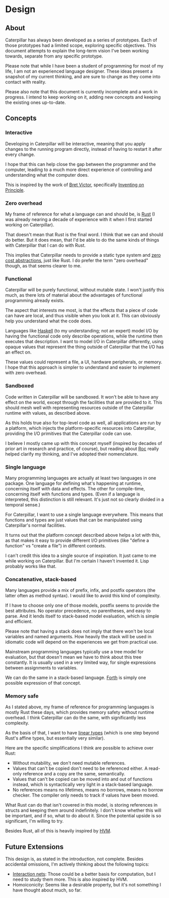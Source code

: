 # Design

## About

Caterpillar has always been developed as a series of prototypes. Each of those
prototypes had a limited scope, exploring specific objectives. This document
attempts to explain the long-term vision I've been working towards, separate
from any specific prototype.

Please note that while I have been a student of programming for most of my life,
I am not an experienced language designer. These ideas present a snapshot of my
current thinking, and are sure to change as they come into contact with reality.

Please also note that this document is currently incomplete and a work in
progress. I intend to keep working on it, adding new concepts and keeping the
existing ones up-to-date.

## Concepts

### Interactive

Developing in Caterpillar will be interactive, meaning that you apply changes to
the running program directly, instead of having to restart it after every
change.

I hope that this can help close the gap between the programmer and the computer,
leading to a much more direct experience of controlling and understanding what
the computer does.

This is inspired by the work of [Bret Victor], specifically
[Inventing on Principle].

[Bret Victor]: https://worrydream.com/
[Inventing on Principle]: https://vimeo.com/906418692

### Zero overhead

My frame of reference for what a language can and should be, is [Rust] (I was
already nearing a decade of experience with it when I first started working on
Caterpillar).

That doesn't mean that Rust is the final word. I think that we can and should do
better. But it does mean, that I'd be able to do the same kinds of things with
Caterpillar that I can do with Rust.

This implies that Caterpillar needs to provide a static type system and
[zero cost abstractions], just like Rust. I do prefer the term "zero overhead"
though, as that seems clearer to me.

[Rust]: https://www.rust-lang.org/
[zero cost abstractions]: https://boats.gitlab.io/blog/post/zero-cost-abstractions/

### Functional

Caterpillar will be purely functional, without mutable state. I won't justify
this much, as there lots of material about the advantages of functional
programming already exists.

The aspect that interests me most, is that the effects that a piece of code can
have are local, and thus visible when you look at it. This can obviously help
you understand what the code does.

Languages like [Haskell] (to my understanding; not an expert) model I/O by
having the functional code only describe operations, while the runtime then
executes that description. I want to model I/O in Caterpillar differently, using
opaque values that represent the thing outside of Caterpillar that the I/O has
an effect on.

These values could represent a file, a UI, hardware peripherals, or memory. I
hope that this approach is simpler to understand and easier to implement with
zero overhead.

[Haskell]: https://www.haskell.org/

### Sandboxed

Code written in Caterpillar will be sandboxed. It won't be able to have any
effect on the world, except through the facilities that are provided to it. This
should mesh well with representing resources outside of the Caterpillar runtime
with values, as described above.

As this holds true also for top-level code as well, all applications are run by
a platform, which injects the platform-specific resources into Caterpillar,
providing the I/O primitives that the Caterpillar code can use.

I believe I mostly came up with this concept myself (inspired by decades of
prior art in research and practice, of course), but reading about [Roc] really
helped clarify my thinking, and I've adopted their nomenclature.

[Roc]: https://www.roc-lang.org/

### Single language

Many programming languages are actually at least two languages in one package.
One language for defining what's happening at runtime, concerning itself with
data and effects. The other for compile-time, concerning itself with functions
and types. (Even if a language is interpreted, this distinction is still
relevant. It's just not so clearly divided in a temporal sense.)

For Caterpillar, I want to use a single language everywhere. This means that
functions and types are just values that can be manipulated using Caterpillar's
normal facilities.

It turns out that the platform concept described above helps a lot with this, as
that makes it easy to provide different I/O primitives (like "define a function"
vs "create a file") in different contexts.

I can't credit this idea to a single source of inspiration. It just came to me
while working on Caterpillar. But I'm certain I haven't invented it. Lisp
probably works like that.

### Concatenative, stack-based

Many languages provide a mix of prefix, infix, and postfix operators (the latter
often as method syntax). I would like to avoid this kind of complexity.

If I have to choose only one of those models, postfix seems to provide the best
attributes. No operator precedence, no parentheses, and easy to parse. And it
lends itself to stack-based model evaluation, which is simple and efficient.

Please note that having a stack does not imply that there won't be local
variables and named arguments. How heavily the stack will be used in idiomatic
code will depend on the experiences we get from practical use.

Mainstream programming languages typically use a tree model for evaluation, but
that doesn't mean we have to think about this tree constantly. It is usually
used in a very limited way, for single expressions between assignments to
variables.

We can do the same in a stack-based language. [Forth] is simply one possible
expression of that concept.

[Forth]: https://en.wikipedia.org/wiki/Forth_(programming_language)

### Memory safe

As I stated above, my frame of reference for programming languages is mostly
Rust these days, which provides memory safety without runtime overhead. I think
Caterpillar can do the same, with significantly less complexity.

As the basis of that, I want to have [linear types] (which is one step beyond
Rust's affine types, but essentially very similar).

Here are the specific simplifications I think are possible to achieve over Rust:

- Without mutability, we don't need mutable references.
- Values that can't be copied don't need to be referenced either. A read-only
  reference and a copy are the same, semantically.
- Values that can't be copied can be moved into and out of functions instead,
  which is syntactically very light in a stack-based language.
- No references means no lifetimes, means no borrows, means no borrow checker.
  The compiler only needs to track if values have been moved.

What Rust can do that isn't covered in this model, is storing references in
structs and keeping them around indefinitely. I don't know whether this will be
important, and if so, what to do about it. Since the potential upside is so
significant, I'm willing to try.

Besides Rust, all of this is heavily inspired by [HVM].

[linear types]: https://en.wikipedia.org/wiki/Substructural_type_system#Linear_type_systems
[HVM]: https://github.com/HigherOrderCO/HVM

## Future Extensions

This design is, as stated in the introduction, not complete. Besides accidental
omissions, I'm actively thinking about the following topics:

- [Interaction nets]: Those could be a better basis for computation, but I need
  to study them more. This is also inspired by HVM.
- Homoiconicity: Seems like a desirable property, but it's not something I have
  thought about much, so far.

[Interaction nets]: https://en.wikipedia.org/wiki/Interaction_nets
